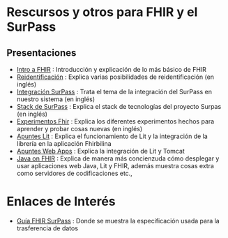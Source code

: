 # Rescursos y otros para FHIR y el SurPass



## Presentaciones

* [Intro a FHIR](https://surpass-hulafe.gitlab.io/fhir-bases/) : Introducción y explicación de lo más básico de FHIR
* [Reidentificación](https://llucbrell.github.io/reidentification-reveal/) : Explica varias posibilidades de reidentificación (en inglés) 
* [Integración SurPass](https://llucbrell.github.io/surpass-integration-reveal/) : Trata el tema de la integración del SurPass en nuestro sistema (en inglés) 
* [Stack de SurPass](https://llucbrell.github.io/surpass-stack/) : Explica el stack de tecnologías del proyecto Surpas (en inglés)
* [Experimentos Fhir](https://llucbrell.github.io/fhir-experience/) : Explica los diferentes experimentos hechos para aprender y probar cosas nuevas (en inglés)
* [Apuntes Lit](https://github.com/hlf-pcsp/apuntes-lit) : Explica el funcionamiento de Lit y la integración de la librería en la aplicación Fhirbilina
* [Apuntes Web Apps](https://hlf-pcsp.github.io/apuntes-webapps/) : Explica la integración de Lit y Tomcat
* [Java on FHIR](https://llucbrell.github.io/java-on-fhir/) : Explica de manera más concienzuda cómo desplegar y usar aplicaciones web Java, Lit y FHIR, además muestra cosas extra como servidores de codificaciones etc.,

# Enlaces de Interés

* [Guía FHIR SurPass](https://build.fhir.org/ig/hl7-eu/pcsp/index.html) : Donde se muestra la especificación usada para la trasferencia de datos

